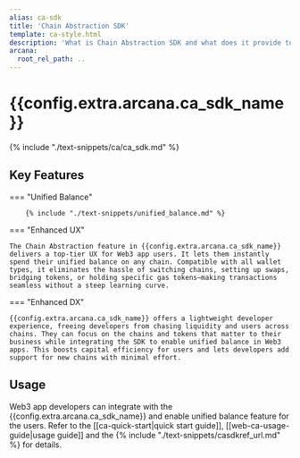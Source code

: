 ```yaml
---
alias: ca-sdk
title: 'Chain Abstraction SDK'
template: ca-style.html
description: 'What is Chain Abstraction SDK and what does it provide to Web3 app developers.'
arcana:
  root_rel_path: ..
---
```


# {{config.extra.arcana.ca_sdk_name}}

{% include "./text-snippets/ca/ca_sdk.md" %}

## Key Features

=== "Unified Balance"

        {% include "./text-snippets/unified_balance.md" %}

=== "Enhanced UX"

    The Chain Abstraction feature in {{config.extra.arcana.ca_sdk_name}} delivers a top-tier UX for Web3 app users. It lets them instantly spend their unified balance on any chain. Compatible with all wallet types, it eliminates the hassle of switching chains, setting up swaps, bridging tokens, or holding specific gas tokens—making transactions seamless without a steep learning curve.


=== "Enhanced DX"

    {{config.extra.arcana.ca_sdk_name}} offers a lightweight developer experience, freeing developers from chasing liquidity and users across chains. They can focus on the chains and tokens that matter to their business while integrating the SDK to enable unified balance in Web3 apps. This boosts capital efficiency for users and lets developers add support for new chains with minimal effort.

## Usage

Web3 app developers can integrate with the {{config.extra.arcana.ca_sdk_name}} and enable unified balance feature for the users. Refer to the [[ca-quick-start|quick start guide]], [[web-ca-usage-guide|usage guide]] and the {% include "./text-snippets/casdkref_url.md" %} for details.
